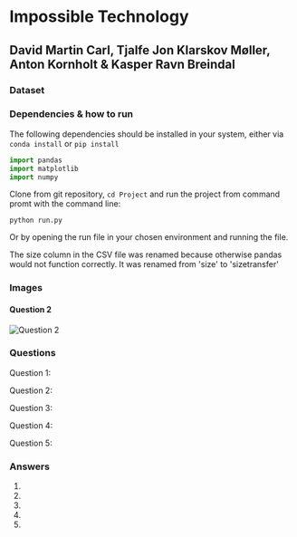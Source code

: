 ﻿# Impossible Technology

## David Martin Carl, Tjalfe Jon Klarskov Møller, Anton Kornholt & Kasper Ravn Breindal

### Dataset



### Dependencies & how to run

The following dependencies should be installed in your system, either via `conda install` or `pip install`

```python
import pandas
import matplotlib
import numpy
```

Clone from git repository, `cd Project` and run the project from command promt with the command line:

`python run.py`

Or by opening the run file in your chosen environment and running the file.

The size column in the CSV file was renamed because otherwise pandas would not function correctly. It was renamed from 'size' to 'sizetransfer'

### Images

#### Question 2
![Question 2](img/question_2.png)


### Questions

Question 1: 

Question 2: 

Question 3: 

Question 4: 

Question 5: 

### Answers

1. 

2. 

3.

4.

5.
